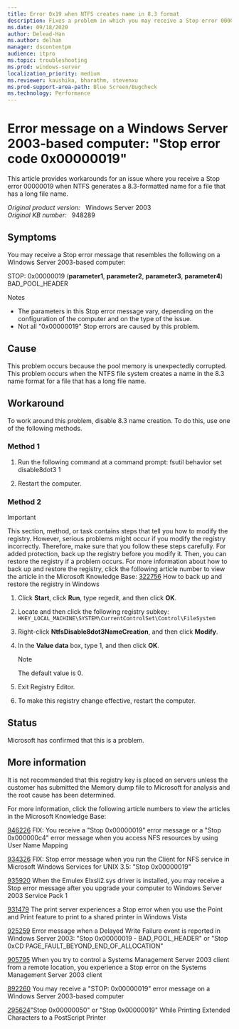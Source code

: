 ```yaml
---
title: Error 0x19 when NTFS creates name in 8.3 format
description: Fixes a problem in which you may receive a Stop error 00000019 (Error 0x19) when NTFS generates a 8.3-formatted name for a file that has a long file name.
ms.date: 09/18/2020
author: Delead-Han
ms.author: delhan
manager: dscontentpm
audience: itpro
ms.topic: troubleshooting
ms.prod: windows-server
localization_priority: medium
ms.reviewer: kaushika, bharathm, stevenxu
ms.prod-support-area-path: Blue Screen/Bugcheck
ms.technology: Performance
---
```

# Error message on a Windows Server 2003-based computer: "Stop error code 0x00000019"

This article provides workarounds for an issue where you receive a Stop error 00000019 when NTFS generates a 8.3-formatted name for a file that has a long file name.

_Original product version:_ &nbsp; Windows Server 2003  
_Original KB number:_ &nbsp; 948289

## Symptoms

You may receive a Stop error message that resembles the following on a Windows Server 2003-based computer:

STOP: 0x00000019 (**parameter1**, **parameter2**, **parameter3**, **parameter4**)
BAD_POOL_HEADER

Notes
- The parameters in this Stop error message vary, depending on the configuration of the computer and on the type of the issue.
- Not all "0x00000019" Stop errors are caused by this problem.

## Cause

This problem occurs because the pool memory is unexpectedly corrupted. This problem occurs when the NTFS file system creates a name in the 8.3 name format for a file that has a long file name.

## Workaround

To work around this problem, disable 8.3 name creation. To do this, use one of the following methods.

### Method 1

1. Run the following command at a command prompt: fsutil behavior set disable8dot3 1 

2. Restart the computer.

### Method 2

> [!IMPORTANT]
> This section, method, or task contains steps that tell you how to modify the registry. However, serious problems might occur if you modify the registry incorrectly. Therefore, make sure that you follow these steps carefully. For added protection, back up the registry before you modify it. Then, you can restore the registry if a problem occurs. For more information about how to back up and restore the registry, click the following article number to view the article in the Microsoft Knowledge Base: [322756](https://support.microsoft.com/help/322756) How to back up and restore the registry in Windows  

1. Click **Start**, click **Run**, type regedit, and then click **OK**.
2. Locate and then click the following registry subkey: `HKEY_LOCAL_MACHINE\SYSTEM\CurrentControlSet\Control\FileSystem`
3. Right-click **NtfsDisable8dot3NameCreation**, and then click **Modify**.
4. In the **Value data** box, type 1, and then click **OK**.

    > [!NOTE]
    > The default value is 0.
5. Exit Registry Editor.
6. To make this registry change effective, restart the computer.

## Status

Microsoft has confirmed that this is a problem. 

## More information

It is not recommended that this registry key is placed on servers unless the customer has submitted the Memory dump file to Microsoft for analysis and the root cause has been determined.

For more information, click the following article numbers to view the articles in the Microsoft Knowledge Base:

[946226](https://support.microsoft.com/help/946226) FIX: You receive a "Stop 0x00000019" error message or a "Stop 0x000000c4" error message when you access NFS resources by using User Name Mapping  

[934326](https://support.microsoft.com/help/934326) FIX: Stop error message when you run the Client for NFS service in Microsoft Windows Services for UNIX 3.5: "Stop 0x00000019"

[935920](https://support.microsoft.com/help/935920) When the Emulex Elxsli2.sys driver is installed, you may receive a Stop error message after you upgrade your computer to Windows Server 2003 Service Pack 1  

[931479](https://support.microsoft.com/help/931479) The print server experiences a Stop error when you use the Point and Print feature to print to a shared printer in Windows Vista  

[925259](https://support.microsoft.com/help/925259) Error message when a Delayed Write Failure event is reported in Windows Server 2003: "Stop 0x00000019 - BAD_POOL_HEADER" or "Stop 0xCD PAGE_FAULT_BEYOND_END_OF_ALLOCATION"

[905795](https://support.microsoft.com/help/905795) When you try to control a Systems Management Server 2003 client from a remote location, you experience a Stop error on the Systems Management Server 2003 client  

[892260](https://support.microsoft.com/help/892260) You may receive a "STOP: 0x00000019" error message on a Windows Server 2003-based computer  

[295624](https://support.microsoft.com/help/295624)"Stop 0x00000050" or "Stop 0x00000019" While Printing Extended Characters to a PostScript Printer
